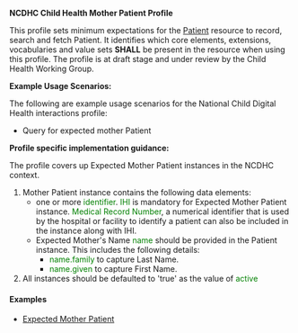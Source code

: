 **NCDHC Child Health Mother Patient Profile**

This profile sets minimum expectations for the [Patient] resource to record, search and fetch Patient. It identifies which core elements, extensions, vocabularies and value sets **SHALL** be present in the resource when using this profile. The profile is at draft stage and under review by the Child Health Working Group. 

**Example Usage Scenarios:**

The following are example usage scenarios for the National Child Digital Health interactions
profile:

-   Query for expected mother Patient


**Profile specific implementation guidance:**

The profile covers up Expected Mother Patient instances in the NCDHC context. 
 	    

1. Mother Patient instance contains the following data elements:
   * one or more <span style='color:green'> identifier</span>. <span style='color:green'>IHI</span> is mandatory for Expected Mother Patient instance. <span style='color:green'>Medical Record Number</span>, a numerical identifier that is used by the hospital or facility to identify a patient can also be included in the instance along with IHI.
   * Expected Mother's Name <span style='color:green'>name</span> should be provided in the Patient instance. This includes the following details:
		*  <span style='color:green'>name.family</span> to capture Last Name.
		*  <span style='color:green'>name.given</span> to capture First Name.
1. All instances should be defaulted to 'true' as the value of <span style='color:green'>active</span>



#### Examples

- [Expected Mother Patient](ncdhc-patient-mother-example.html)

[Patient]: http://hl7.org/fhir/STU3/patient.html
[extensible]: http://hl7.org/fhir/terminologies.html#extensible
[General Guidance Section]: definitions.html
